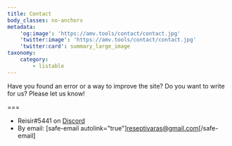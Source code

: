```yaml
---
title: Contact
body_classes: no-anchors
metadata:
    'og:image': 'https://amv.tools/contact/contact.jpg'
    'twitter:image': 'https://amv.tools/contact/contact.jpg'
    'twitter:card': summary_large_image
taxonomy:
    category:
        - listable
---
```


Have you found an error or a way to improve the site? Do you want to write for us? Please let us know!

===

*  Reisir#5441 on [Discord](https://discord.gg)
*  By email: [safe-email autolink="true"]reseptivaras@gmail.com[/safe-email]


